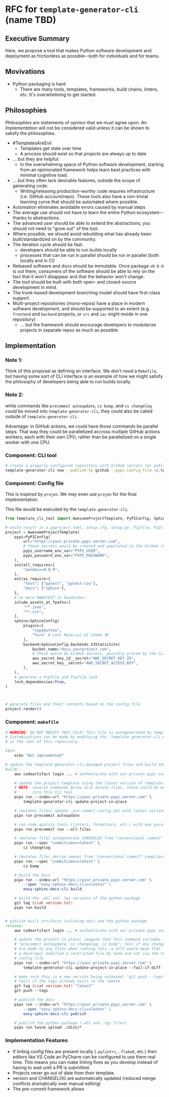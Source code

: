 # RFC for `template-generator-cli` (name TBD)

## Executive Summary

Here, we propose a tool that makes Python software development and deployment as frictionless as possible--both for individuals and for teams.

## Movivations

- Python packaging is hard
  - There are many tools, templates, frameworks, build chains, linters, etc. It's overwhelming to get started.

## Philosophies

*Philosophies* are statements of opinion that we must agree upon. An *Implementation* will not be considered
valid unless it can be shown to satisfy the philosophies.

- #TemplatesAreEvil 
    - Templates get stale over time
    - A process should exist so that projects are always up to date
- ... but they are helpful:
    - In the overwhelming space of Python software development, starting from an opinionated framework helps learn best practices with minimal cognitive load.
- ... but they often lack desirable features, outside the scope of generating code:
    - Writing/releasing production-worthy code requires infrastructure (i.e. GitHub account/repo). These
    tools also have a non-trivial learning curve that should be automated where possible.
- Automation eliminates avoidable errors caused by manual steps
- The average use should not have to learn the entire Python ecosystem--thanks to abstractions.
- The advanced user should be able to extend the abstractions; you should not need to "grow out" of the tool.
- Where possible, we should avoid rebuilding what has already been built/standardized on by the community.
- The iteration cycle should be fast:
    - developers should be able to run builds locally
    - processes that can be run in parallel should be run in parallel (both locally and in CI)
- Released software and docs should be immutable. Once package `v0.0.0` is out there,
  consumers of the software should be able to rely on the fact that it won't disappear and that the behavior
  won't change.
- The tool should be built with both open- and closed-source development in mind.
- The trunk-based development branching model should have first-class support.
- Multi-project repositories (mono-repos) have a place in modern software development, and should be supported to an extent (e.g. `frontend` and `backend` projects, or `src` and `iac` might reside in one repository)
    - ... but the framework should encourage developers to modularize projects in separate repos as much as possible

## Implementation

### Note 1:

Think of this proposal as defining an interface. We don't *need* a `Makefile`, but having
some sort of CLI interface is an example of how we might satisfy the philosophy of 
developers being able to run builds locally.

### Note 2:

while commands like `precommit autoupdate`, `cz bump`, and `cs changelog` *could* be moved
into `template-generator-cli`, they could also be called outside of `template-generator-cli`. 

Advantage: in GitHub actions,
we could have those commands be parallel steps. That way they could be parallelized accross multiple
GitHub actions workers, each with their own CPU, rather than be parallelized on a single worker
with one CPU. 

### Component: CLI tool

```bash
# create a properly configured repository with GitHub secrets for publishing to PyPI
template-generator-cli new --publish-to github --pypi-config-file ~/.tg/credentials
```

### Component: Config file

This is inspired by `projen`. We may even use `projen` for the final implementation.

This file would be executed by the ``template-generator-cli``.

```python
from template_cli_tool import AwesomeProjectTemplate, PyPIConfig, SphinxConfig

# would result in a pyproject.toml, setup.cfg, setup.py, Pipfile, Pipfile.lock, makefile, .github/ folder, etc.
project = AwesomeProjectTemplate(
    pypi=PyPIConfig(
        url="https://your.private.pypi.server.com",
        # these secrets would be created and populated in the GitHub (or Bitbucket, etc.) repo
        pypi_username_env_var="PYPI_USER",
        pypi_password_env_var="PYPI_PASSWORD",
    ),
    install_requires=[
        "pandas>=9.9.9",
    ],
    extras_require={
        "test": ["pytest", "pytest-cov"],
        "docs": ["sphinx"],
    },
    # no more MANIFEST.in headaches!
    inlude_assets_at_fpaths=[
        "**.json",
        "**.csv",
    ],
    sphinx=SphinxConfig(
        plugins=[
            "copybutton",
            "furo" # cool Material UI theme 😎
        ],
        backend=SphinxConfig.backends.S3StaticSite(
            bucket_name="docs.yourproject.com",
            # these would be GitHub secrets, possibly placed by the CLI if you give it your aws credentials file
            aws_secret_key_id__secret="AWS_SECRET_KEY_ID",
            aws_secret_key__secret="AWS_SECRET_ACCESS_KEY",
        ),
    ),
    # generate a Pipfile and Pipfile.lock
    lock_dependencies=True,
)



# generate files and their contents based on the config file
project.render()
```

### Component: `makefile`

```makefile
# WARNING! DO NOT MODIFY THIS FILE! This file is autogenerated by template-generator-cli. 
# Customizations can be made by modifying the .template-generator-cli-config.py file 
# in the root of this repository.

test:
    echo "Not implemented"

# update the template-generator-cli-managed project files and build the project for distribution
build:
    aws codeartifact login ... # authenticate with our private pypi server

    # update the project template using the latest version of template-generator-cli
    # NOTE: several commands below also mutate files, those could be moved
    #       into this CLI tool
    pipx run --index-url "https://your.private.pypi.server.com" \
        template-generator-cli update-project-in-place

    # (mutates files) update .pre-commit.config.yml with latest versions of code quality tools
    pipx run precommit autoupdate

    # run code quality tools (linters, formatters, etc.) with max parallelism
    pipx run precommit run --all-files

    # (mutates file) autogenerate CHANGELOG from "conventional commit" compliant commit messages
    pipx run --spec "commitizen==latest" \
        cz changelog

    # (mutates file) derive semver from "conventional commit" compliant commit messages and bump version.txt 
    pipx run --spec "commitizen==latest" \
        cz bump

    # build the docs
    pipx run --index-url "https://your.private.pypi.server.com" \
        --spec "easy-sphinx-docs-cli==latest" \
        easy-sphinx-docs-cli build

    # build the .whl and .tgz versions of the python package
    git tag $(cat version.txt)
    pipx run build


# publish built artifacts including docs and the python package
release:
    aws codeartifact login ... # authenticate with our private pypi server

    # update the project in place; imagine that this command includes
    # "precommit autoupdate; cz changelog; cz bump"; fail if any changes
    # are made to any files when running this--a diff would mean that
    # a developer modified a restricted file by hand and not via the template-generator-cli
    # config file
    pipx run --index-url "https://your.private.pypi.server.com" \
        template-generator-cli update-project-in-place --fail-if-diff

    # make sure this is a new version being released; "git push --tags"
    # fails if the tags already exist in the remote
    git tag $(cat version.txt) "latest"
    git push --tags

    # publish the docs
    pipx run --index-url "https://your.private.pypi.server.com" \
        --spec "easy-sphinx-docs-cli==latest" \
        easy-sphinx-docs-cli publish

    # publish the python package (.whl and .tgz files)
    pipx run twine upload ./dist/*
```


### Implementation Features

- If linting config files are present locally (`.pylintrc`, `.flake8`, etc.) then
  editors like VS Code an PyCharm can be configured to use them real time. This
  means you can make linting fixes as you develop instead of having to wait until
  a PR is submitted.
- Projects never go out of date from their template.
- version and CHANGELOG are automatically updated (reduced merge conflicts dramatically over manual editing)
- The pre-commit framework allows 
